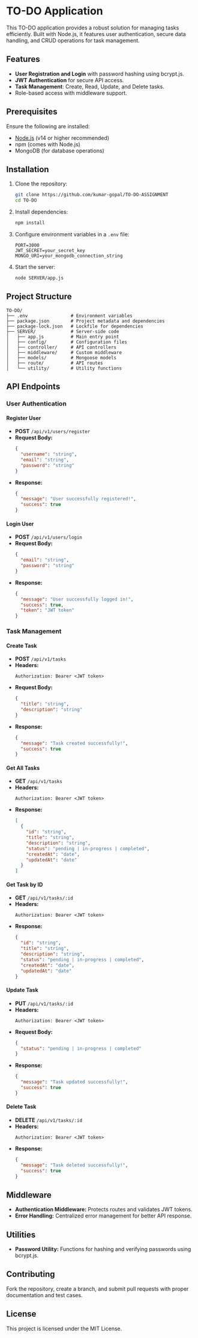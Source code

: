 # TO-DO Application 

This TO-DO application provides a robust solution for managing tasks efficiently. Built with Node.js, it features user authentication, secure data handling, and CRUD operations for task management.

## Features

- **User Registration and Login** with password hashing using bcrypt.js.
- **JWT Authentication** for secure API access.
- **Task Management**: Create, Read, Update, and Delete tasks.
- Role-based access with middleware support.

## Prerequisites

Ensure the following are installed:

- [Node.js](https://nodejs.org/) (v14 or higher recommended)
- npm (comes with Node.js)
- MongoDB (for database operations)

## Installation

1. Clone the repository:

   ```bash
   git clone https://github.com/kumar-gopal/TO-DO-ASSIGNMENT
   cd TO-DO
   ```

2. Install dependencies:

   ```bash
   npm install
   ```

3. Configure environment variables in a `.env` file:

   ```env
   PORT=3000
   JWT_SECRET=your_secret_key
   MONGO_URI=your_mongodb_connection_string
   ```

4. Start the server:

   ```bash
   node SERVER/app.js
   ```

## Project Structure

```
TO-DO/
├── .env                # Environment variables
├── package.json        # Project metadata and dependencies
├── package-lock.json   # Lockfile for dependencies
├── SERVER/             # Server-side code
│   ├── app.js          # Main entry point
│   ├── config/         # Configuration files
│   ├── controller/     # API controllers
│   ├── middleware/     # Custom middleware
│   ├── models/         # Mongoose models
│   ├── route/          # API routes
│   └── utility/        # Utility functions
```

## API Endpoints

### User Authentication

#### Register User

- **POST** `/api/v1/users/register`
- **Request Body:**
  ```json
  {
    "username": "string",
    "email": "string",
    "password": "string"
  }
  ```
- **Response:**
  ```json
  {
    "message": "User successfully registered!",
    "success": true
  }
  ```

#### Login User

- **POST** `/api/v1/users/login`
- **Request Body:**
  ```json
  {
    "email": "string",
    "password": "string"
  }
  ```
- **Response:**
  ```json
  {
    "message": "User successfully logged in!",
    "success": true,
    "token": "JWT token"
  }
  ```

### Task Management

#### Create Task

- **POST** `/api/v1/tasks`
- **Headers:**
  ```plaintext
  Authorization: Bearer <JWT token>
  ```
- **Request Body:**
  ```json
  {
    "title": "string",
    "description": "string"
  }
  ```
- **Response:**
  ```json
  {
    "message": "Task created successfully!",
    "success": true
  }
  ```

#### Get All Tasks

- **GET** `/api/v1/tasks`
- **Headers:**
  ```plaintext
  Authorization: Bearer <JWT token>
  ```
- **Response:**
  ```json
  [
    {
      "id": "string",
      "title": "string",
      "description": "string",
      "status": "pending | in-progress | completed",
      "createdAt": "date",
      "updatedAt": "date"
    }
  ]
  ```

#### Get Task by ID

- **GET** `/api/v1/tasks/:id`
- **Headers:**
  ```plaintext
  Authorization: Bearer <JWT token>
  ```
- **Response:**
  ```json
  {
    "id": "string",
    "title": "string",
    "description": "string",
    "status": "pending | in-progress | completed",
    "createdAt": "date",
    "updatedAt": "date"
  }
  ```

#### Update Task

- **PUT** `/api/v1/tasks/:id`
- **Headers:**
  ```plaintext
  Authorization: Bearer <JWT token>
  ```
- **Request Body:**
  ```json
  {
    "status": "pending | in-progress | completed"
  }
  ```
- **Response:**
  ```json
  {
    "message": "Task updated successfully!",
    "success": true
  }
  ```

#### Delete Task

- **DELETE** `/api/v1/tasks/:id`
- **Headers:**
  ```plaintext
  Authorization: Bearer <JWT token>
  ```
- **Response:**
  ```json
  {
    "message": "Task deleted successfully!",
    "success": true
  }
  ```

## Middleware

- **Authentication Middleware:** Protects routes and validates JWT tokens.
- **Error Handling:** Centralized error management for better API response.

## Utilities

- **Password Utility:** Functions for hashing and verifying passwords using bcrypt.js.

## Contributing

Fork the repository, create a branch, and submit pull requests with proper documentation and test cases.

## License

This project is licensed under the MIT License.


